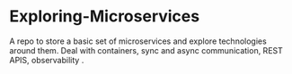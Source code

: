 # Exploring-Microservices
A repo to store a basic set of microservices and explore technologies around them. Deal with containers, sync and async communication, REST APIS, observability .
